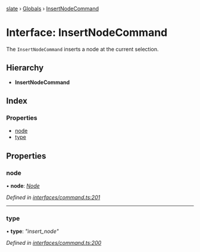 [slate](../README.md) › [Globals](../globals.md) › [InsertNodeCommand](insertnodecommand.md)

# Interface: InsertNodeCommand

The `InsertNodeCommand` inserts a node at the current selection.

## Hierarchy

* **InsertNodeCommand**

## Index

### Properties

* [node](insertnodecommand.md#node)
* [type](insertnodecommand.md#type)

## Properties

###  node

• **node**: *[Node](../globals.md#node)*

*Defined in [interfaces/command.ts:201](https://github.com/DamareYoh/slate/blob/26e8a411/packages/slate/src/interfaces/command.ts#L201)*

___

###  type

• **type**: *"insert_node"*

*Defined in [interfaces/command.ts:200](https://github.com/DamareYoh/slate/blob/26e8a411/packages/slate/src/interfaces/command.ts#L200)*
